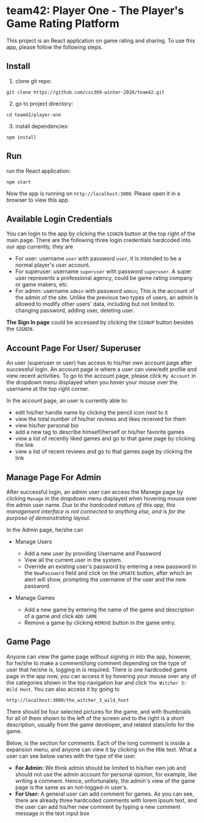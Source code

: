 # team42: Player One - The Player's Game Rating Platform
This project is an React application on game rating and sharing. To use this app, please follow the following steps.
## Install
1. clone git repo:
```
git clone https://github.com/csc309-winter-2020/team42.git
```
2. go to project directory:
```
cd team42/player-one
```
3. install dependencies:
```
npm install
```
## Run
run the React application:
```
npm start
```
Now the app is running on `http://localhost:3000`. Please open it in a browser to view this app.  
## Available Login Credentials
You can login to the app by clicking the `SIGNIN` button at the top right of the main page. 
There are the following three login credentials hardcoded into our app currently, they are
 - For user: username `user` with password `user`, it is intended to be a normal player's user account. 
 - For superuser: username `superuser` with password `superuser`. A super user represents a professional agency, could be game rating company or game makers, etc.
 - For admin: username `admin` with password `admin`; This is the account of the admin of the site. Unlike the previous two types of users, an admin is allowed to modify other users' data, including but not limited to changing password, adding user, deleting user. 

**The Sign In page** could be accessed by clicking the `SIGNUP` button besides the `SIGNIN`.



## Account Page For User/ Superuser
An user (superuser or user) has access to his/her own account page after successful login. An account page is where a user can view/edit profile and view recent activities.
To go to the account page, please click `My Account` in the dropdown menu displayed when you hover your mouse over the username at the top right corner.

In the account page, an user is currently able to:
- edit his/her handle name by clicking the pencil icon next to it
- view the total number of his/her reviews and likes received for them
- view his/her personal bio
- add a new tag to describe himself/herself or his/her favorite games
- view a list of recently liked games and go to that game page by clicking the link
- view a list of recent reviews and go to that games page by clicking the link
## Manage Page For Admin
After successful login, an admin user can access the Manege page by clicking `Manage` in the dropdown menu displayed when
hovering mouse over the admin user name. *Due to the hardcoded nature of this app, this management interface is not connected to anything else, and is for the purpose of demonstrating layout.*

In the Admin page, he/she can 
- Manage Users
    - Add a new user by providing Username and Password
    - View all the current user in the system. 
    - Override an existing user's password by entering a new password in the `NewPassword` field and click on the `UPDATE` button, after which an alert will show, prompting the username of the user and the new password. 

- Manage Games 
    - Add a new game by entering the name of the game and description of a game and click `ADD GAME`
    - Remove a game by clicking `REMOVE` button in the game entry.
    

## Game Page
Anyone can view the game page without signing in into the app, however, for he/she to make a comment/long comment depending on the type of user that he/she is, logging in is required.
There is one hardcoded game page in the app now, you can access it by hovering your mouse over any of the categories shown
in the top navigation bar and click `The Witcher 3: Wild Hunt`. You can also access it by going to
``````
http://localhost:3000/the_witcher_3_wild_hunt
``````
There should be four selected pictures for the game, and with thumbnails for all of them shown to the left of the screen
and to the right is a short description, usually from the game developer, and related stats/info for the game. 

Below, is the section for comments. Each of the long comment is inside a expansion
menu, and anyone can view it by clicking on the title text. What a user can see below varies with the type
of the user.
- **For Admin:** We think admin should be limited to his/her own job and should not use the admin account for personal 
opinion, for example, like writing a comment. Hence, unfortunately, the admin's view of the game page 
is the same as an not-logged-in user's. 
- **For User:** A general user can add comment for games. As you can see, there are already
three hardcoded comments with lorem ipsum text, and the user can add his/her new comment by typing 
a new comment message in the text input box



